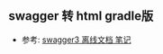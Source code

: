 ## swagger 转 html gradle版
* 参考: [swagger3 离线文档 笔记](https://blog.csdn.net/makai554892700/article/details/108639684)